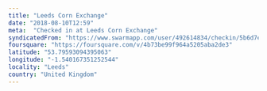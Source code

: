```yaml
---
title: "Leeds Corn Exchange"
date: "2018-08-10T12:59"
meta:  "Checked in at Leeds Corn Exchange"
syndicatedFrom: "https://www.swarmapp.com/user/492614834/checkin/5b6d7e340457b7002cf6c592"
foursquare: "https://foursquare.com/v/4b73be99f964a5205aba2de3"
latitude: "53.79593094395063"
longitude: "-1.540167351252544"
locality: "Leeds"
country: "United Kingdom"
---
```


